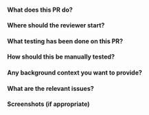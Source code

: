 <!--- Provide a general summary of the PR in the Title above -->

#### What does this PR do?

#### Where should the reviewer start?

#### What testing has been done on this PR?

#### How should this be manually tested?

#### Any background context you want to provide?

#### What are the relevant issues?

#### Screenshots (if appropriate)
